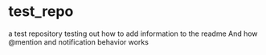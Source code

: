 # test_repo
a test repository
testing out how to add information to the readme
And how @mention and notification behavior works
